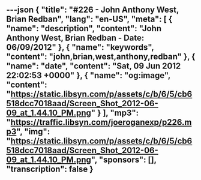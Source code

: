 ---json
{
  "title": "#226 - John Anthony West, Brian Redban",
  "lang": "en-US",
  "meta": [
    {
      "name": "description",
      "content": "John Anthony West, Brian Redban - Date: 06/09/2012"
    },
    {
      "name": "keywords",
      "content": "john,brian,west,anthony,redban"
    },
    {
      "name": "date",
      "content": "Sat, 09 Jun 2012 22:02:53 +0000"
    },
    {
      "name": "og:image",
      "content": "https://static.libsyn.com/p/assets/c/b/6/5/cb6518dcc7018aad/Screen_Shot_2012-06-09_at_1.44.10_PM.png"
    }
  ],
  "mp3": "https://traffic.libsyn.com/joeroganexp/p226.mp3",
  "img": "https://static.libsyn.com/p/assets/c/b/6/5/cb6518dcc7018aad/Screen_Shot_2012-06-09_at_1.44.10_PM.png",
  "sponsors": [],
  "transcription": false
}
---
<episode-header />

<timemark seconds="0" />

<transcribe-call-to-action />

<episode-footer />